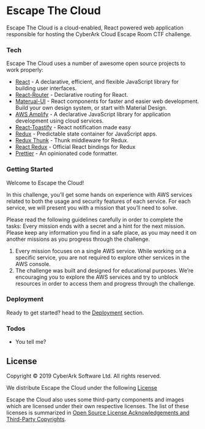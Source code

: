 # Escape The Cloud

Escape The Cloud is a cloud-enabled, React powered web application responsible for hosting the CyberArk Cloud Escape Room CTF challenge.

### Tech

Escape The Cloud uses a number of awesome open source projects to work properly:

* [React](https://github.com/facebook/react) - A declarative, efficient, and flexible JavaScript library for building user interfaces.
* [React-Router](https://github.com/ReactTraining/react-router) - Declarative routing for React.
* [Materual-UI](https://github.com/mui-org/material-ui) - React components for faster and easier web development. Build your own design system, or start with Material Design.
* [AWS Amplify](https://github.com/aws-amplify/amplify-js) - A declarative JavaScript library for application development using cloud services.
* [React-Toastify](https://github.com/fkhadra/react-toastify) - React notification made easy
* [Redux](https://github.com/reduxjs/redux) - Predictable state container for JavaScript apps.
* [Redux Thunk](https://github.com/reduxjs/redux-thunk) - Thunk middleware for Redux.
* [React Redux](https://github.com/reduxjs/react-redux) - Official React bindings for Redux
* [Prettier](https://github.com/prettier/prettier) - An opinionated code formatter.

### Getting Started

Welcome to Escape the Cloud!

In this challenge, you’ll get some hands on experience with AWS services related to both the usage and security features of each service. For each service, we will present you with a mission that you’ll need to solve.

Please read the following guidelines carefully in order to complete the tasks:
Every mission ends with a secret and a hint for the next mission. Please keep any information you find in a safe place, as you may need it on another missions as you progress through the challenge.

1. Every mission focuses on a single AWS service. While working on a specific service, you are not required to explore other services in the AWS console.
2. The challenge was built and designed for educational purposes. We’re encouraging you to explore the AWS services and try to unblock resources in order to access them and progress through the challenge.

### Deployment

Ready to get started? head to the [Deployment](./DEPLOYMENT) section.

### Todos

 - You tell me?

## License

Copyright © 2019 CyberArk Software Ltd. All rights reserved.

We distribute Escape the Cloud under the following [License](./LICENSE)

Escape the Cloud also uses some third-party components and images which are licensed under their own respective licenses. The list of these licenses is summarized in [Open Source License Acknowledgements and Third-Party Copyrights](./NOTICE.md).
